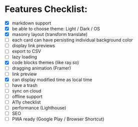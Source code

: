 # Features Checklist:

- [x] markdown support
- [x] be able to choose theme: Light / Dark / OS
- [x] masonry layout (transform translate)
- [ ] each card can have persisting individual background color
- [ ] display link previews
- [ ] export to CSV
- [ ] lazy loading
- [x] code blocks themes (like ray.so)
- [ ] dragging animation (Framer)
- [ ] link preview
- [x] can display modified time as local time
- [ ] have a trash
- [ ] sync on cloud
- [ ] offline support
- [ ] A11y checklist
- [ ] performance (Lighthouse)
- [ ] SEO
- [ ] PWA ready (Google Play / Browser Shortcut)
